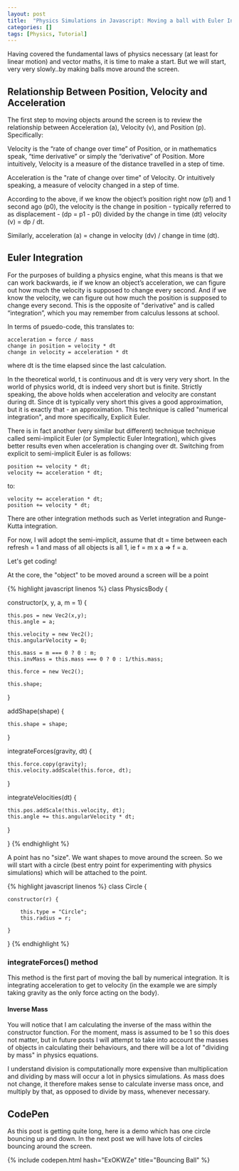 ```yaml
---
layout: post
title:  "Physics Simulations in Javascript: Moving a ball with Euler Integration!"
categories: []
tags: [Physics, Tutorial]
---
```


Having covered the fundamental laws of physics necessary (at least for linear motion) and vector maths, it is time to make a start. But we will start, very very slowly..by making balls move around the screen.

## Relationship Between Position, Velocity and Acceleration

The first step to moving objects around the screen is to review the relationship between Acceleration (a), Velocity (v), and Position (p). Specifically:

Velocity is the “rate of change over time” of Position, or in mathematics speak, “time derivative” or simply the “derivative” of Position. More intuitively, Velocity is a measure of the distance travelled in a step of time.

Acceleration is the "rate of change over time" of Velocity. Or intuitively speaking, a measure of velocity changed in a step of time.

According to the above, if we know the object’s position right now (p1) and 1 second ago (p0), the velocity is the change in position - typically referred to as displacement - (dp = p1 - p0) divided by the change in time (dt) velocity (v) = dp / dt.

Similarly, acceleration (a) = change in velocity (dv) / change in time (dt).

## Euler Integration

For the purposes of building a physics engine, what this means is that we can work backwards, ie if we know an object’s acceleration, we can figure out how much the velocity is supposed to change every second. And if we know the velocity, we can figure out how much the position is supposed to change every second. This is the opposite of "derivative" and is called “integration”, which you may remember from calculus lessons at school.


In terms of psuedo-code, this translates to:

```
acceleration = force / mass
change in position = velocity * dt
change in velocity = acceleration * dt
```

where dt is the time elapsed since the last calculation.


In the theoretical world, t is continuous and dt is very very very short. In the world of physics world, dt is indeed very short but is finite. Strictly speaking, the above holds when acceleration and velocity are constant during dt. Since dt is typically very short this gives a good approximation, but it is exactly that - an approximation. This technique is called "numerical integration", and more specifically, Explicit Euler.

There is in fact another (very similar but different) technique technique called semi-implicit Euler (or Symplectic Euler Integration), which gives better results even when acceleration is changing over dt. Switching from explicit to semi-implicit Euler is as follows:

```
position += velocity * dt;
velocity += acceleration * dt;
```

to:
```
velocity += acceleration * dt;
position += velocity * dt;
```

There are other integration methods such as Verlet integration and Runge-Kutta integration.

For now, I will adopt the semi-implicit, assume that dt = time between each refresh = 1 and mass of all objects is all 1, ie f = m x a => f = a.

Let's get coding!

At the core, the "object" to be moved around a screen will be a point

{% highlight javascript linenos %}
class PhysicsBody {

  constructor(x, y, a, m = 1) {
 
    this.pos = new Vec2(x,y);
    this.angle = a;
    
    this.velocity = new Vec2();
    this.angularVelocity = 0;

    this.mass = m === 0 ? 0 : m;
    this.invMass = this.mass === 0 ? 0 : 1/this.mass;
    
    this.force = new Vec2();

    this.shape;

  }
  
  addShape(shape) {

    this.shape = shape;

  }

  integrateForces(gravity, dt) {

    this.force.copy(gravity);
    this.velocity.addScale(this.force, dt);
     
  }

  integrateVelocities(dt) {

    this.pos.addScale(this.velocity, dt);
    this.angle += this.angularVelocity * dt;
    
  }
  
}
{% endhighlight %}

A point has no "size". We want shapes to move around the screen. So we will start with a circle (best entry point for experimenting with physics simulations) which will be attached to the point.

{% highlight javascript linenos %}
class Circle {

    constructor(r) {

        this.type = "Circle";
        this.radius = r;
     
    }

}
{% endhighlight %}

### integrateForces() method

This method is the first part of moving the ball by numerical integration. It is integrating acceleration to get to velocity (in the example we are simply taking gravity as the only force acting on the body).

#### Inverse Mass

You will notice that I am calculating the inverse of the mass within the constructor function. For the moment, mass is assumed to be 1 so this does not matter, but in future posts I will attempt to take into account the masses of objects in calculating their behaviours, and there will be a lot of "dividing by mass" in physics equations.

I understand division is computationally more expensive than multiplication and dividing by mass will occur a lot in physics simulations. As mass does not change, it therefore makes sense to calculate inverse mass once, and multiply by that, as opposed to divide by mass, whenever necessary.

## CodePen

As this post is getting quite long, here is a demo which has one circle bouncing up and down. In the next post we will have lots of circles bouncing around the screen.

{% include codepen.html hash="ExOKWZe" title="Bouncing Ball" %}
